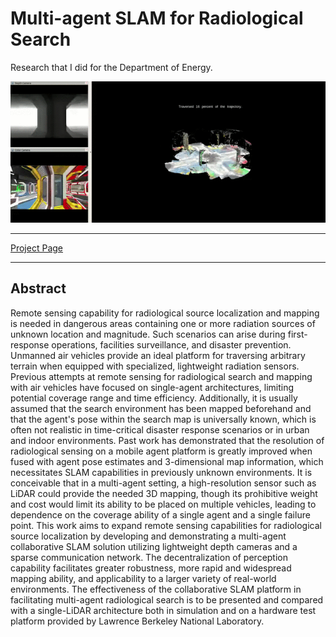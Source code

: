 # Multi-agent SLAM for Radiological Search

Research that I did for the Department of Energy.

![](/img/slam_coverage.gif "SLAM coverage algorithm")

* * *

[Project Page](http://acl.mit.edu/projects/cslam-rad-search)

* * *

## Abstract

Remote sensing capability for radiological source localization and mapping is needed in dangerous areas containing one or more radiation sources of unknown location and magnitude. Such scenarios can arise during first-response operations, facilities surveillance, and disaster prevention. Unmanned air vehicles provide an ideal platform for traversing arbitrary terrain when equipped with specialized, lightweight radiation sensors. Previous attempts at remote sensing for radiological search and mapping with air vehicles have focused on single-agent architectures, limiting potential coverage range and time efficiency. Additionally, it is usually assumed that the search environment has been mapped beforehand and that the agent's pose within the search map is universally known, which is often not realistic in time-critical disaster response scenarios or in urban and indoor environments. Past work has demonstrated that the resolution of radiological sensing on a mobile agent platform is greatly improved when fused with agent pose estimates and 3-dimensional map information, which necessitates SLAM capabilities in previously unknown environments. It is conceivable that in a multi-agent setting, a high-resolution sensor such as LiDAR could provide the needed 3D mapping, though its prohibitive weight and cost would limit its ability to be placed on multiple vehicles, leading to dependence on the coverage ability of a single agent and a single failure point. This work aims to expand remote sensing capabilities for radiological source localization by developing and demonstrating a multi-agent collaborative SLAM solution utilizing lightweight depth cameras and a sparse communication network. The decentralization of perception capability facilitates greater robustness, more rapid and widespread mapping ability, and applicability to a larger variety of real-world environments. The effectiveness of the collaborative SLAM platform in facilitating multi-agent radiological search is to be presented and compared with a single-LiDAR architecture both in simulation and on a hardware test platform provided by Lawrence Berkeley National Laboratory.
